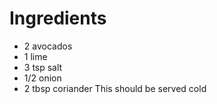 # Ingredients

* 2 avocados
* 1 lime
* 3 tsp salt
* 1/2 onion
* 2 tbsp coriander
This should be served cold